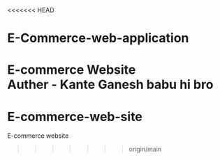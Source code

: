 <<<<<<< HEAD
# E-Commerce-web-application
E-commerce Website <br>
Auther - Kante Ganesh babu hi bro
=======
# E-commerce-web-site
E-commerce website
>>>>>>> origin/main
